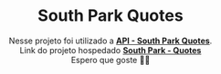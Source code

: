 <h1 width="100%" align="center">South Park Quotes</h1>

<p align="center">Nesse projeto foi utilizado a <a href="www.google.com"><strong>API - South Park Quotes</strong></a>. <br>Link do projeto hospedado <strong><a href="https://southparkquotes29.web.app/">South Park - Quotes</a></strong><br>Espero que goste 🧙🏻</p>
